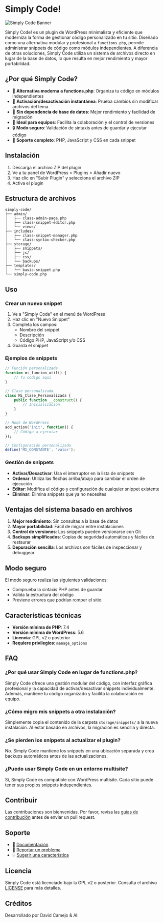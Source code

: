 # Simply Code!

![Simply Code Banner](assets/images/banner.png)

Simply Code! es un plugin de WordPress minimalista y eficiente que moderniza la forma de gestionar código personalizado en tu sitio. Diseñado como una alternativa modular y profesional a `functions.php`, permite administrar snippets de código como módulos independientes. A diferencia de otras soluciones, Simply Code utiliza un sistema de archivos directo en lugar de la base de datos, lo que resulta en mejor rendimiento y mayor portabilidad.

## ¿Por qué Simply Code?

- 📂 **Alternativa moderna a functions.php**: Organiza tu código en módulos independientes
- 🔄 **Activación/desactivación instantánea**: Prueba cambios sin modificar archivos del tema
- 🚀 **Sin dependencia de base de datos**: Mejor rendimiento y facilidad de migración
- 👥 **Ideal para equipos**: Facilita la colaboración y el control de versiones
- 🔒 **Modo seguro**: Validación de sintaxis antes de guardar y ejecutar código
- 🎨 **Soporte completo**: PHP, JavaScript y CSS en cada snippet

## Instalación

1. Descarga el archivo ZIP del plugin
2. Ve a tu panel de WordPress > Plugins > Añadir nuevo
3. Haz clic en "Subir Plugin" y selecciona el archivo ZIP
4. Activa el plugin

## Estructura de archivos

```
simply-code/
├── admin/
│   ├── class-admin-page.php
│   ├── class-snippet-editor.php
│   └── views/
├── includes/
│   ├── class-snippet-manager.php
│   └── class-syntax-checker.php
├── storage/
│   ├── snippets/
│   ├── js/
│   ├── css/
│   └── backups/
├── templates/
│   └── basic-snippet.php
└── simply-code.php
```

## Uso

### Crear un nuevo snippet

1. Ve a "Simply Code" en el menú de WordPress
2. Haz clic en "Nuevo Snippet"
3. Completa los campos:
   - Nombre del snippet
   - Descripción
   - Código PHP, JavaScript y/o CSS
4. Guarda el snippet

### Ejemplos de snippets

```php
// Función personalizada
function mi_funcion_util() {
    // Tu código aquí
}

// Clase personalizada
class Mi_Clase_Personalizada {
    public function __construct() {
        // Inicialización
    }
}

// Hook de WordPress
add_action('init', function() {
    // Código a ejecutar
});

// Configuración personalizada
define('MI_CONSTANTE', 'valor');
```

### Gestión de snippets

- **Activar/Desactivar**: Usa el interruptor en la lista de snippets
- **Ordenar**: Utiliza las flechas arriba/abajo para cambiar el orden de ejecución
- **Editar**: Modifica el código y configuración de cualquier snippet existente
- **Eliminar**: Elimina snippets que ya no necesites

## Ventajas del sistema basado en archivos

1. **Mejor rendimiento**: Sin consultas a la base de datos
2. **Mayor portabilidad**: Fácil de migrar entre instalaciones
3. **Control de versiones**: Los snippets pueden versionarse con Git
4. **Backups simplificados**: Copias de seguridad automáticas y fáciles de restaurar
5. **Depuración sencilla**: Los archivos son fáciles de inspeccionar y debuggear

## Modo seguro

El modo seguro realiza las siguientes validaciones:

- Comprueba la sintaxis PHP antes de guardar
- Valida la estructura del código
- Previene errores que podrían romper el sitio

## Características técnicas

- **Versión mínima de PHP**: 7.4
- **Versión mínima de WordPress**: 5.6
- **Licencia**: GPL v2 o posterior
- **Requiere privilegios**: `manage_options`

## FAQ

### ¿Por qué usar Simply Code en lugar de functions.php?

Simply Code ofrece una gestión modular del código, con interfaz gráfica profesional y la capacidad de activar/desactivar snippets individualmente. Además, mantiene tu código organizado y facilita la colaboración en equipo.

### ¿Cómo migro mis snippets a otra instalación?

Simplemente copia el contenido de la carpeta `storage/snippets/` a la nueva instalación. Al estar basado en archivos, la migración es sencilla y directa.

### ¿Se pierden los snippets al actualizar el plugin?

No. Simply Code mantiene los snippets en una ubicación separada y crea backups automáticos antes de las actualizaciones.

### ¿Puedo usar Simply Code en un entorno multisite?

Sí, Simply Code es compatible con WordPress multisite. Cada sitio puede tener sus propios snippets independientes.

## Contribuir

Las contribuciones son bienvenidas. Por favor, revisa las [guías de contribución](CONTRIBUTING.md) antes de enviar un pull request.

## Soporte

- 📝 [Documentación](docs/README.md)
- 🐛 [Reportar un problema](../../issues)
- 💡 [Sugerir una característica](../../issues/new?template=feature_request.md)

## Licencia

Simply Code está licenciado bajo la GPL v2 o posterior. Consulta el archivo [LICENSE](LICENSE) para más detalles.

## Créditos

Desarrollado por David Camejo & AI
